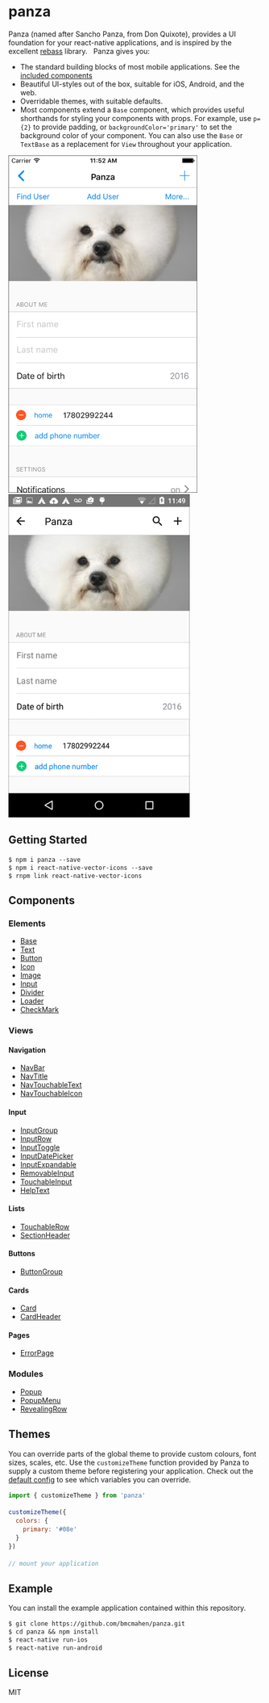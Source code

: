 # panza
Panza (named after Sancho Panza, from Don Quixote), provides a UI foundation for your react-native applications, and is inspired by the excellent [rebass](https://github.com/jxnblk/rebass) library.
 
Panza gives you:

- The standard building blocks of most mobile applications. See the [included components](#Inputs)
- Beautiful UI-styles out of the box, suitable for iOS, Android, and the web.
- Overridable themes, with suitable defaults.
- Most components extend a `Base` component, which provides useful shorthands for styling your components with props. For example, use `p={2}` to provide padding, or `backgroundColor='primary'` to set the background color of your component. You can also use the `Base` or `TextBase` as a replacement for `View` throughout your application.

<p>
<img src='images/panza-ios-large.png' width='375px' />
<img src='images/panza-android-large.png' width='360px' />
</p>

## Getting Started
```
$ npm i panza --save
$ npm i react-native-vector-icons --save
$ rnpm link react-native-vector-icons
```

## Components

### Elements
* [Base](documentation/Base.md)
* [Text](documentation/Text.md)
* [Button](documentation/Button.md)
* [Icon](documentation/Icon.md)
* [Image](documentation/Image.md)
* [Input](documentation/Input.md)
* [Divider](documentation/Divider.md)
* [Loader](documentation/Loader.md)
* [CheckMark](documentation/CheckMark.md)

### Views

#### Navigation
* [NavBar](documentation/NavBar.md)
* [NavTitle](documentation/NavTitle.md)
* [NavTouchableText](documentation/NavTouchableText.md)
* [NavTouchableIcon](documentation/NavTouchableIcon.md)

#### Input
* [InputGroup](documentation/InputGroup.md)
* [InputRow](documentation/InputRow.md)
* [InputToggle](documentation/InputToggle.md)
* [InputDatePicker](documentation/InputDatePicker.md)
* [InputExpandable](documentation/InputExpandable.md)
* [RemovableInput](documentation/RemovableInput.md)
* [TouchableInput](documentation/TouchableInput.md)
* [HelpText](documentation/HelpText.md)

#### Lists
* [TouchableRow](documentation/TouchableRow.md)
* [SectionHeader](documentation/SectionHeader.md)

#### Buttons
* [ButtonGroup](documentation/ButtonGroup.md)

#### Cards
* [Card](documentation/Card.md)
* [CardHeader](documentation/CardHeader.md)

#### Pages
* [ErrorPage](documentation/ErrorPage.md)

### Modules
* [Popup](documentation/Popup.md)
* [PopupMenu](documentation/PopupMenu.md)
* [RevealingRow](documentation/RevealingRow.md)

## Themes

You can override parts of the global theme to provide custom colours, font sizes, scales, etc. Use the `customizeTheme` function provided by Panza to supply a custom theme before registering your application. Check out the [default config](components/panza/config.js) to see which variables you can override.

```javascript
import { customizeTheme } from 'panza'

customizeTheme({
  colors: {
    primary: '#08e'
  }
})

// mount your application
```

## Example

You can install the example application contained within this repository.

```
$ git clone https://github.com/bmcmahen/panza.git
$ cd panza && npm install
$ react-native run-ios
$ react-native run-android
```

## License
MIT
